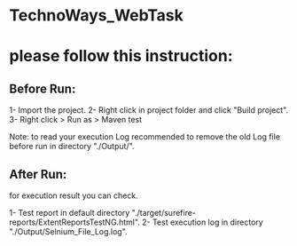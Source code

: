 # TechnoWays_WebTask
please follow this instruction:
===============================
Before Run:
-----------
1- Import the project.
2- Right click in project folder and click "Build project".
3- Right click > Run as > Maven test

Note: to read your execution Log recommended to remove the old Log file before run in directory "./Output/".

After Run:
----------
for execution result you can check.

1- Test report in default directory "./target/surefire-reports/ExtentReportsTestNG.html".
2- Test execution log in directory "./Output/Selnium_File_Log.log".
